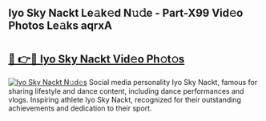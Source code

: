 ## Iyo Sky Nackt Le𝚊k𝚎d N𝚞𝚍e - Part-X99 Vid𝚎o Photos Le𝚊ks aqrxA

# <h2><a href="http://fb2pa1.evod.top/?m=Iyo+Sky+Nackt">🔗 👉🔴 Iyo Sky Nackt Vid𝚎o Ph𝚘t𝚘s</a></h2>

[![Iyo Sky Nackt N𝚞d𝚎s](https://i.imgur.com/8V9OHl7.gif)](http://fb2pa1.evod.top/?m=Iyo+Sky+Nackt)
Social media personality Iyo Sky Nackt, famous for sharing lifestyle and dance content, including dance performances and vlogs. Inspiring athlete Iyo Sky Nackt, recognized for their outstanding achievements and dedication to their sport. 
